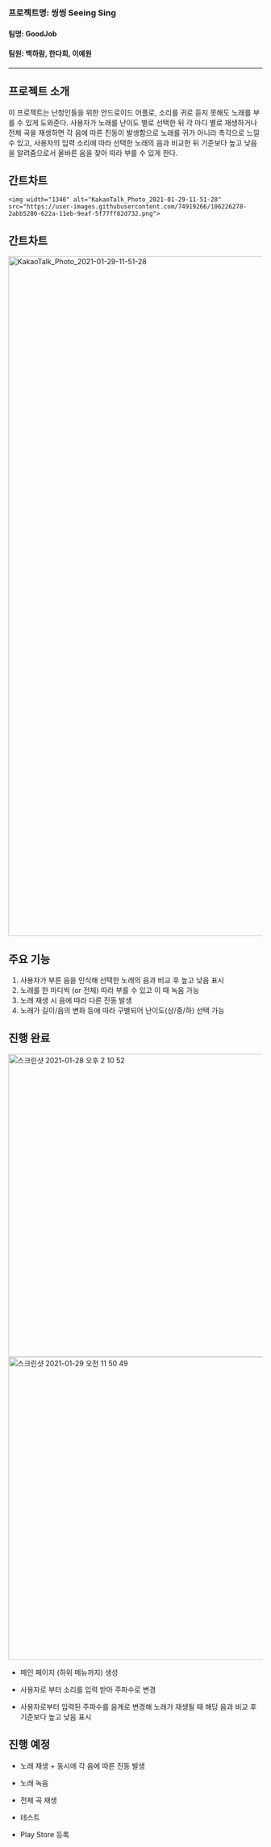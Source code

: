 
### 프로젝트명: 씽씽 Seeing Sing

#### 팀명: GoodJob

#### 팀원: 백하람, 한다희, 이예원


***

## 프로젝트 소개

이 프로젝트는 난청인들을 위한 안드로이드 어플로, 소리를 귀로 듣지 못해도 노래를 부를 수 있게 도와준다. 사용자가 노래를 난이도 별로 선택한 뒤 각 마디 별로 재생하거나 전체 곡을 재생하면 각 음에 따른 진동이 발생함으로 노래를 귀가 아니라 촉각으로 느낄 수 있고, 사용자의 입력 소리에 따라 선택한 노래의 음과 비교한 뒤 기준보다 높고 낮음을 알려줌으로서 올바른 음을 찾아 따라 부를 수 있게 한다.

## 간트차트 
    <img width="1346" alt="KakaoTalk_Photo_2021-01-29-11-51-28" src="https://user-images.githubusercontent.com/74919266/106226278-2abb5280-622a-11eb-9eaf-5f77ff82d732.png">



## 간트차트 
<img width="1346" alt="KakaoTalk_Photo_2021-01-29-11-51-28" src="https://user-images.githubusercontent.com/74919266/106226345-44f53080-622a-11eb-99d6-5f6cfa1215b0.png">


## 주요 기능

1. 사용자가 부른 음을 인식해 선택한 노래의 음과 비교 후 높고 낮음 표시
2. 노래를 한 마디씩 (or 전체) 따라 부를 수 있고 이 때 녹음 가능
3. 노래 재생 시 음에 따라 다른 진동 발생
4. 노래가 길이/음의 변화 등에 따라 구별되어 난이도(상/중/하) 선택 가능

## 진행 완료

<img width="600" alt="스크린샷 2021-01-28 오후 2 10 52" src="https://user-images.githubusercontent.com/43979679/106092917-a1951480-6172-11eb-92ab-4970b48524ba.png">


<img width="600" alt="스크린샷 2021-01-29 오전 11 50 49" src="https://user-images.githubusercontent.com/43979679/106225319-3c9bf600-6228-11eb-96f5-4019ec260c4b.png">


* 메인 페이지 (하위 메뉴까지) 생성

* 사용자로 부터 소리를 입력 받아 주파수로 변경

* 사용자로부터 입력된 주파수를 음계로 변경해 노래가 재생될 때 해당 음과 비교 후 기준보다 높고 낮음 표시

## 진행 예정

* 노래 재생 + 동시에 각 음에 따른 진동 발생

* 노래 녹음

* 전체 곡 재생

* 테스트

* Play Store  등록

